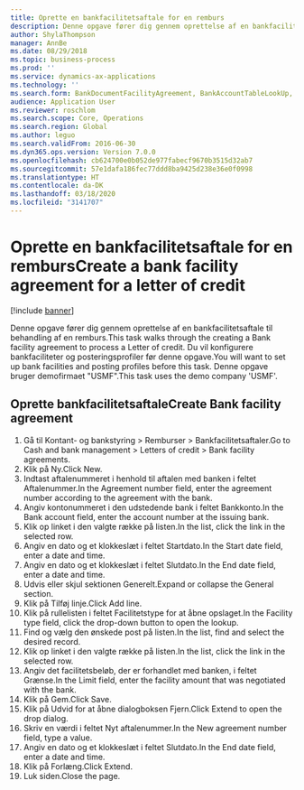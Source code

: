 ```yaml
---
title: Oprette en bankfacilitetsaftale for en remburs
description: Denne opgave fører dig gennem oprettelse af en bankfacilitetsaftale til behandling af en remburs.
author: ShylaThompson
manager: AnnBe
ms.date: 08/29/2018
ms.topic: business-process
ms.prod: ''
ms.service: dynamics-ax-applications
ms.technology: ''
ms.search.form: BankDocumentFacilityAgreement, BankAccountTableLookUp, BankDocumentFacilityAgreementExtension, DefaultDashboard
audience: Application User
ms.reviewer: roschlom
ms.search.scope: Core, Operations
ms.search.region: Global
ms.author: leguo
ms.search.validFrom: 2016-06-30
ms.dyn365.ops.version: Version 7.0.0
ms.openlocfilehash: cb624700e0b052de977fabecf9670b3515d32ab7
ms.sourcegitcommit: 57e1dafa186fec77ddd8ba9425d238e36e0f0998
ms.translationtype: HT
ms.contentlocale: da-DK
ms.lasthandoff: 03/18/2020
ms.locfileid: "3141707"
---
```

# <a name="create-a-bank-facility-agreement-for-a-letter-of-credit"></a><span data-ttu-id="717e3-103">Oprette en bankfacilitetsaftale for en remburs</span><span class="sxs-lookup"><span data-stu-id="717e3-103">Create a bank facility agreement for a letter of credit</span></span>

[!include [banner](../../includes/banner.md)]

<span data-ttu-id="717e3-104">Denne opgave fører dig gennem oprettelse af en bankfacilitetsaftale til behandling af en remburs.</span><span class="sxs-lookup"><span data-stu-id="717e3-104">This task walks through the creating a Bank facility agreement to process a Letter of credit.</span></span> <span data-ttu-id="717e3-105">Du vil konfigurere bankfaciliteter og posteringsprofiler før denne opgave.</span><span class="sxs-lookup"><span data-stu-id="717e3-105">You will want to set up bank facilities and posting profiles before this task.</span></span>  <span data-ttu-id="717e3-106">Denne opgave bruger demofirmaet "USMF".</span><span class="sxs-lookup"><span data-stu-id="717e3-106">This task uses the demo company 'USMF'.</span></span>  


## <a name="create-bank-facility-agreement"></a><span data-ttu-id="717e3-107">Oprette bankfacilitetsaftale</span><span class="sxs-lookup"><span data-stu-id="717e3-107">Create Bank facility agreement</span></span>
1. <span data-ttu-id="717e3-108">Gå til Kontant- og bankstyring > Remburser > Bankfacilitetsaftaler.</span><span class="sxs-lookup"><span data-stu-id="717e3-108">Go to Cash and bank management > Letters of credit > Bank facility agreements.</span></span>
2. <span data-ttu-id="717e3-109">Klik på Ny.</span><span class="sxs-lookup"><span data-stu-id="717e3-109">Click New.</span></span>
3. <span data-ttu-id="717e3-110">Indtast aftalenummeret i henhold til aftalen med banken i feltet Aftalenummer.</span><span class="sxs-lookup"><span data-stu-id="717e3-110">In the Agreement number field, enter the agreement number according to the agreement with the bank.</span></span>
4. <span data-ttu-id="717e3-111">Angiv kontonummeret i den udstedende bank i feltet Bankkonto.</span><span class="sxs-lookup"><span data-stu-id="717e3-111">In the Bank account field, enter the account number at the issuing bank.</span></span>
5. <span data-ttu-id="717e3-112">Klik op linket i den valgte række på listen.</span><span class="sxs-lookup"><span data-stu-id="717e3-112">In the list, click the link in the selected row.</span></span>
6. <span data-ttu-id="717e3-113">Angiv en dato og et klokkeslæt i feltet Startdato.</span><span class="sxs-lookup"><span data-stu-id="717e3-113">In the Start date field, enter a date and time.</span></span>
7. <span data-ttu-id="717e3-114">Angiv en dato og et klokkeslæt i feltet Slutdato.</span><span class="sxs-lookup"><span data-stu-id="717e3-114">In the End date field, enter a date and time.</span></span>
8. <span data-ttu-id="717e3-115">Udvis eller skjul sektionen Generelt.</span><span class="sxs-lookup"><span data-stu-id="717e3-115">Expand or collapse the General section.</span></span>
9. <span data-ttu-id="717e3-116">Klik på Tilføj linje.</span><span class="sxs-lookup"><span data-stu-id="717e3-116">Click Add line.</span></span>
10. <span data-ttu-id="717e3-117">Klik på rullelisten i feltet Facilitetstype for at åbne opslaget.</span><span class="sxs-lookup"><span data-stu-id="717e3-117">In the Facility type field, click the drop-down button to open the lookup.</span></span>
11. <span data-ttu-id="717e3-118">Find og vælg den ønskede post på listen.</span><span class="sxs-lookup"><span data-stu-id="717e3-118">In the list, find and select the desired record.</span></span>
12. <span data-ttu-id="717e3-119">Klik op linket i den valgte række på listen.</span><span class="sxs-lookup"><span data-stu-id="717e3-119">In the list, click the link in the selected row.</span></span>
13. <span data-ttu-id="717e3-120">Angiv det facilitetsbeløb, der er forhandlet med banken, i feltet Grænse.</span><span class="sxs-lookup"><span data-stu-id="717e3-120">In the Limit field, enter the facility amount that was negotiated with the bank.</span></span>
14. <span data-ttu-id="717e3-121">Klik på Gem.</span><span class="sxs-lookup"><span data-stu-id="717e3-121">Click Save.</span></span>
15. <span data-ttu-id="717e3-122">Klik på Udvid for at åbne dialogboksen Fjern.</span><span class="sxs-lookup"><span data-stu-id="717e3-122">Click Extend to open the drop dialog.</span></span>
16. <span data-ttu-id="717e3-123">Skriv en værdi i feltet Nyt aftalenummer.</span><span class="sxs-lookup"><span data-stu-id="717e3-123">In the New agreement number field, type a value.</span></span>
17. <span data-ttu-id="717e3-124">Angiv en dato og et klokkeslæt i feltet Slutdato.</span><span class="sxs-lookup"><span data-stu-id="717e3-124">In the End date field, enter a date and time.</span></span>
18. <span data-ttu-id="717e3-125">Klik på Forlæng.</span><span class="sxs-lookup"><span data-stu-id="717e3-125">Click Extend.</span></span>
19. <span data-ttu-id="717e3-126">Luk siden.</span><span class="sxs-lookup"><span data-stu-id="717e3-126">Close the page.</span></span>

